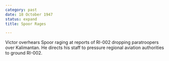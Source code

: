 ```yaml
---
category: past
date: 18 October 1947
status: expand
title: Spoor Rages

---
```



Victor overhears Spoor raging at reports of RI-002
dropping paratroopers over Kalimantan. He directs his staff to pressure
regional aviation authorities to ground RI-002.
